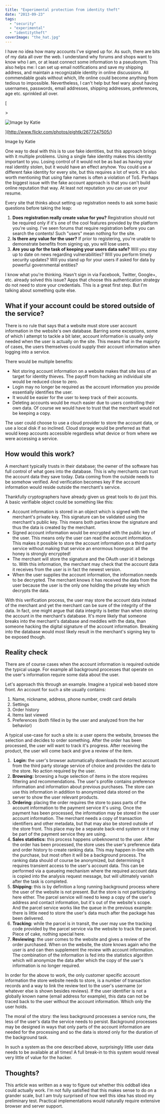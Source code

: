```yaml
---
title: "Experimental protection from identity theft"
date: "2013-09-23"
tags: 
  - "security"
  - "experimental"
  - "identitytheft"
coverImage: "the_hat.jpg"
---
```


I have no idea how many accounts I've signed up for. As such, there are bits of my data all over the web. I understand why forums and shops want to know who I am, or at least connect some information to a pseudonym. This also helps me: I can set up email notifications and save my shipping address, and maintain a recognizable identity in online discussions. All commendable goals without which, life online could become anything from tedious to impossible. Nevertheless, I can't help but feel wary about having usernames, passwords, email addresses, shipping addresses, preferences, age etc. sprinkled all over.

[

\>

![Image by Katie](https://images.squarespace-cdn.com/content/v1/52375b95e4b030ffaec4c1f9/1379968402652-NSXU8QEJD5GOVEMPH2MW/2677247505_2c730354ab_b.jpg)



](http://www.flickr.com/photos/eightk/2677247505/)

[](http://www.flickr.com/photos/eightk/2677247505/)

<figcaption>



Image by Katie





</figcaption>

One way to deal with this is to use fake identities, but this approach brings with it multiple problems. Using a single fake identity makes this identity important to you. Losing control of it would not be as bad as having your real identity stolen, but it would have an effect anyhow. You could use a different fake identity for every site, but this requires a lot of work. It's also worth mentioning that using fake names is often a violation of ToS. Perhaps the biggest issue with the fake account approach is that you can't build online reputation that way. At least not reputation you can use on your resume.

Every site that thinks about setting up registration needs to ask some basic questions before taking the leap:

1. **Does registration really create value for you?** Registration should not be required only if it's one of the cool features provided by the platform you're using. I've seen forums that require registration before you can search the contents! Such "users" mean nothing for the site.
2. **Is there any value for the user?** If prior to registering, you're unable to demonstrate benefits from signing up, you will lose users.
3. **Are you up for the task of keeping your users data safe?** Will you stay up to date on news regarding vulnerabilities? Will you perform timely security updates? Will you stand up for your users if asked for data by powerful governmental entities?

I know what you're thinking. Hasn't sign in via Facebook, Twitter, Google+, etc. already solved this issue? Apps that choose this authentication strategy do not need to store your credentials. This is a great first step. But I'm talking about something quite else.

## What if your account could be stored outside of the service? 

There is no rule that says that a website must store user account information in the website's own database. Barring some exceptions, some of which I attempt to tackle a bit later, account information is usually only needed when the user is actually on the site. This means that in the majority of cases, the users themselves could supply their account information when logging into a service.

There would be multiple benefits:

- Not storing account information on a website makes that site less of an target for identity thieves. The payoff from hacking an individual site would be reduced close to zero.
- Login may no longer be required as the account information you provide essentially identifies the user.
- It would be easier for the user to keep track of their accounts.
- Deleting accounts would be much easier due to users controlling their own data. Of course we would have to trust that the merchant would not be keeping a copy.

The user could choose to use a cloud provider to store the account data, or use a local disk if so inclined. Cloud storage would be preferred as that would keep accounts accessible regardless what device or from where we were accessing a service.

## How would this work?

A merchant typically trusts in their database; the owner of the software has full control of what goes into the database. This is why merchants can trust the account data they save today. Data coming from the outside needs to be somehow verified. And verification becomes key If the account information would reside outside the merchant's service.

Thankfully cryptographers have already given us great tools to do just this. A basic verifiable object could be something like this:

- Account information is stored in an object which is signed with the merchant's private key. This signature can be validated using the merchant's public key. This means both parties know the signature and thus the data is created by the merchant.
- Signed account information would be encrypted with the public key of the user. This means only the user can read the account information. This makes it possible to store the account information on a third party service without making that service an enormous honeypot: all the honey is strongly encrypted!
- The merchant will store the signature and the OAuth user id it belongs to. With this information, the merchant may check that the account data it receives from the user is in fact the newest version.
- When the user supplies the account information, the information needs to be decrypted. The merchant knows it has received the data from the user because the user is the only one holding the private key which decrypts the data.

With this verification process, the user may store the account data instead of the merchant and yet the merchant can be sure of the integrity of the data. In fact, one might argue that data integrity is better than when storing the account in the merchant's database. It's more likely that someone breaks into the merchant's database and meddles with the data, than someone hacking the digital signature of the account information. Breaking into the database would most likely result in the merchant's signing key to be exposed though.

## Reality check

There are of course cases when the account information is required outside the typical usage. For example all background processes that operate on the user's information require some data about the user.

Let's approach this through an example. Imagine a typical web based store front. An account for such a site usually contains:

1. Name, nickname, address, phone number, credit card details
2. Settings
3. Order history
4. Items last viewed
5. Preferences (both filled in by the user and analyzed from the her behavior)

A typical use-case for such a site is: a user opens the website, browses the selection and decides to order something. After the order has been processed, the user will want to track it's progress. After receiving the product, the user will come back and give a review of the item.

1.  **Login:** the user's browser automatically downloads the correct account from the third party storage service of choice and provides the data to the store. No action required by the user.
2. **Browsing:** browsing a huge selection of items in the store requires filtering and recommendations. The user's profile contains preference information and information about previous purchases. The store can use this information in addition to anonymized data stored on the server to show the user relevant products.
3. **Ordering:** placing the order requires the store to pass parts of the account information to the payment service it's using. Once the payment has been processed, the information may be stored in the user account information. The merchant needs a copy of transaction identifiers and other metadata, but that may also be stored outside of the store front. This place may be a separate back-end system or it may be part of the payment service they are using.
4. **Sales statistics:** this process happens unbeknownst to the user. After the order has been processed, the store uses the user's preference data and order history to create ranking data. This may happen in-line with the purchase, but most often it will be a background process. The ranking data should of course be anonymized, but determining it requires transient access to the user's account data. This can be performed via a queueing mechanism where the required account data is copied into the analysis request message, but will ultimately vanish after the task is completed.
5. **Shipping:** this is by definition a long running background process where the user of the website is not present. But the store is not participating here either. The parcel service will need to keep a copy of the user's address and contact information, but it's out of the website's scope. And the parcel service works like the queue in the previous example: there is little need to store the user's data much after the package has been delivered.
6. **Tracking:** while the parcel is in transit, the user may use the tracking code provided by the parcel service via the website to track the parcel. Piece of cake, nothing special here.
7. **Reviewing:** the user comes to the website and gives a review of the order purchased. When on the website, the store knows again who the user is and can then supplement the review with account information. The combination of the information is fed into the statistics algorithm which will anonymize the data after which the copy of the user's information is no longer required.

In order for the above to work, the only customer specific account information the store website needs to store, is a number of transaction records and a way to link the review text to the user's username (or whatever else is shown besides reviews). If the user identifier is not a globally known name (email address for example), this data can not be traced back to the user without the account information. Which only the user holds.

The moral of the story: the less background processes a service runs, the less of the user's data the service needs to persist. Background processes may be designed in ways that only parts of the account information are needed for the processing and so the data is stored only for the duration of the background task.

In such a system as the one described above, surprisingly little user data needs to be available at all times! A full break-in to this system would reveal very little of value for the hacker.

## Thoughts?

This article was written as a way to figure out whether this oddball idea could actually work. I'm not fully satisfied that this makes sense to do on a grander scale, but I am truly surprised of how well this idea has stood my preliminary test. Practical implementations would naturally require extensive browser and server support.
